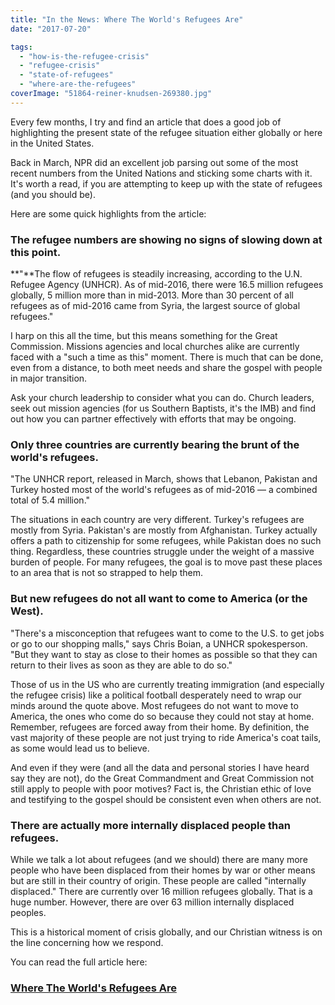 ```yaml
---
title: "In the News: Where The World's Refugees Are"
date: "2017-07-20"

tags: 
  - "how-is-the-refugee-crisis"
  - "refugee-crisis"
  - "state-of-refugees"
  - "where-are-the-refugees"
coverImage: "51864-reiner-knudsen-269380.jpg"
---
```


Every few months, I try and find an article that does a good job of highlighting the present state of the refugee situation either globally or here in the United States.

Back in March, NPR did an excellent job parsing out some of the most recent numbers from the United Nations and sticking some charts with it. It's worth a read, if you are attempting to keep up with the state of refugees (and you should be).

Here are some quick highlights from the article:

### The refugee numbers are showing no signs of slowing down at this point.

**"**The flow of refugees is steadily increasing, according to the U.N. Refugee Agency (UNHCR). As of mid-2016, there were 16.5 million refugees globally, 5 million more than in mid-2013. More than 30 percent of all refugees as of mid-2016 came from Syria, the largest source of global refugees."

I harp on this all the time, but this means something for the Great Commission. Missions agencies and local churches alike are currently faced with a "such a time as this" moment. There is much that can be done, even from a distance, to both meet needs and share the gospel with people in major transition.

Ask your church leadership to consider what you can do. Church leaders, seek out mission agencies (for us Southern Baptists, it's the IMB) and find out how you can partner effectively with efforts that may be ongoing.

### Only three countries are currently bearing the brunt of the world's refugees.

"The UNHCR report, released in March, shows that Lebanon, Pakistan and Turkey hosted most of the world's refugees as of mid-2016 — a combined total of 5.4 million."

The situations in each country are very different. Turkey's refugees are mostly from Syria. Pakistan's are mostly from Afghanistan. Turkey actually offers a path to citizenship for some refugees, while Pakistan does no such thing. Regardless, these countries struggle under the weight of a massive burden of people. For many refugees, the goal is to move past these places to an area that is not so strapped to help them.

### But new refugees do not all want to come to America (or the West).

"There's a misconception that refugees want to come to the U.S. to get jobs or go to our shopping malls," says Chris Boian, a UNHCR spokesperson. "But they want to stay as close to their homes as possible so that they can return to their lives as soon as they are able to do so."

Those of us in the US who are currently treating immigration (and especially the refugee crisis) like a political football desperately need to wrap our minds around the quote above. Most refugees do not want to move to America, the ones who come do so because they could not stay at home. Remember, refugees are forced away from their home. By definition, the vast majority of these people are not just trying to ride America's coat tails, as some would lead us to believe.

And even if they were (and all the data and personal stories I have heard say they are not), do the Great Commandment and Great Commission not still apply to people with poor motives? Fact is, the Christian ethic of love and testifying to the gospel should be consistent even when others are not.

### There are actually more internally displaced people than refugees.

While we talk a lot about refugees (and we should) there are many more people who have been displaced from their homes by war or other means but are still in their country of origin. These people are called "internally displaced." There are currently over 16 million refugees globally. That is a huge number. However, there are over 63 million internally displaced peoples.

This is a historical moment of crisis globally, and our Christian witness is on the line concerning how we respond.

You can read the full article here:

### [**Where The World's Refugees Are**](http://www.npr.org/sections/goatsandsoda/2017/03/27/518217052/chart-where-the-worlds-refugees-are?utm_source=twitter.com&utm_medium=social&utm_campaign=npr&utm_term=nprnews&utm_content=20170327)

